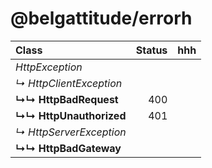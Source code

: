 # @belgattitude/errorh

| Class                   | Status | hhh |
| :---------------------- | -----: | --- |
| _HttpException_         |        |     |
| _↳ HttpClientException_ |        |     |
| **↳↳ HttpBadRequest**   |    400 |     |
| **↳↳ HttpUnauthorized** |    401 |     |
| _↳ HttpServerException_ |        |     |
| **↳↳ HttpBadGateway**   |        |     |
